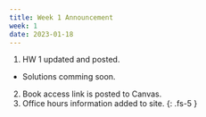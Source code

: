 ```yaml
---
title: Week 1 Announcement
week: 1
date: 2023-01-18
---
```


1. HW 1 updated and posted.
  - Solutions comming soon.
2. Book access link is posted to Canvas.
3. Office hours information added to site.
{: .fs-5 }
